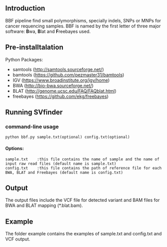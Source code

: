 Introduction
------------
BBF pipeline find small polymorphisms, specially indels, SNPs or MNPs for cancer requencing samples. BBF is named by the first letter of three major software: **B**wa, **B**lat and **F**reebayes used.

Pre-installtalation
-------------------
Python Packages:
* samtools (http://samtools.sourceforge.net/)
* bamtools (https://github.com/pezmaster31/bamtools)
* IGV (https://www.broadinstitute.org/igv/home)
* BWA (http://bio-bwa.sourceforge.net/) 
* BLAT (http://genome.ucsc.edu/FAQ/FAQblat.html)
* freebayes (https://github.com/ekg/freebayes)

Running SVfinder
----------------
### command-line usage
	python bbf.py sample.txt(optional) config.txt(optional)
#### Options:
	sample.txt    :this file contains the name of sample and the name of input raw read files (default name is sample.txt)
	config.txt    :this file contains the path of reference file for each BWA, BLAT and Freebayes (default name is config.txt)

Output
-------------
The output files include the VCF file for detected variant and BAM files for BWA and BLAT mapping (\*.blat.bam).

Example
-------------
The folder example contains the examples of sample.txt and config.txt and VCF output.

